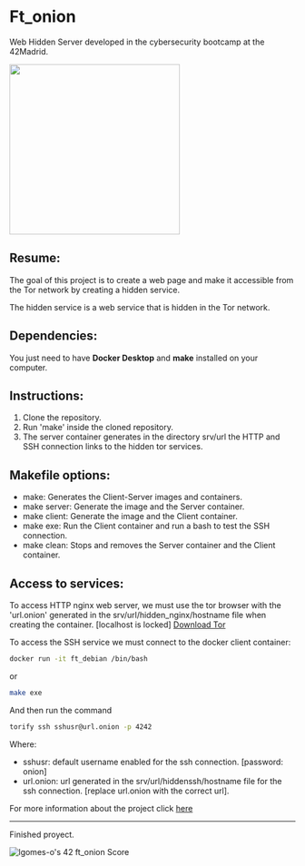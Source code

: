 # Ft_onion
Web Hidden Server developed in the cybersecurity bootcamp at the 42Madrid.

<img src='https://media.giphy.com/media/kE54wc0PNxtVJeARb5/giphy.gif' width=300 height= 300></img>

Resume:
---
The goal of this project is to create a web page and make it accessible from the Tor network by creating a hidden service.

The hidden service is a web service that is hidden in the Tor network.

Dependencies:
---
You just need to have **Docker Desktop** and **make** installed on your computer.

Instructions:
---
1. Clone the repository.
2. Run 'make' inside the cloned repository.
3. The server container generates in the directory srv/url the HTTP and SSH connection links to the hidden tor services.

Makefile options:
---
- make: Generates the Client-Server images and containers.
- make server: Generate the image and the Server container.
- make client: Generate the image and the Client container.
- make exe: Run the Client container and run a bash to test the SSH connection.
- make clean: Stops and removes the Server container and the Client container. 

Access to services:
---
To access HTTP nginx web server, we must use the tor browser with the 'url.onion' generated in the srv/url/hidden_nginx/hostname file when creating the container. [localhost is locked]
[Download Tor](https://www.torproject.org/es/download)

To access the SSH service we must connect to the docker client container:
```bash
docker run -it ft_debian /bin/bash
```
or
```bash
make exe
```

And then run the command
```bash
torify ssh sshusr@url.onion -p 4242
```
Where:
- sshusr: default username enabled for the ssh connection. [password: onion]
- url.onion: url generated in the srv/url/hiddenssh/hostname file for the ssh connection. [replace url.onion with the correct url].

For more information about the project click [here](https://goldcod3.github.io/project/proyect-ft-onion)

---
Finished proyect.

![lgomes-o's 42 ft_onion Score](https://badge42.vercel.app/api/v2/cl4osmqtg006109jvtxcd7k3u/project/2661741)


